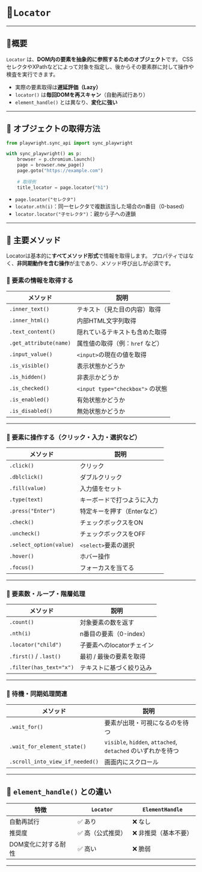 # 📢`Locator`

---

## 📍概要

`Locator` は、**DOM内の要素を抽象的に参照するためのオブジェクト**です。
CSSセレクタやXPathなどによって対象を指定し、後からその要素群に対して操作や検査を実行できます。

* 実際の要素取得は**遅延評価（Lazy）**
* `locator()` は**毎回DOMを再スキャン**（自動再試行あり）
* `element_handle()` とは異なり、**変化に強い**

---

## 📍 オブジェクトの取得方法

```python
from playwright.sync_api import sync_playwright

with sync_playwright() as p:
    browser = p.chromium.launch()
    page = browser.new_page()
    page.goto("https://example.com")
    
    # 取得例
    title_locator = page.locator("h1")
```

* `page.locator("セレクタ")`
* `locator.nth(i)`：同一セレクタで複数該当した場合のn番目（0-based）
* `locator.locator("子セレクタ")`：親から子への連鎖

---

## 📍 主要メソッド

Locatorは基本的に**すべてメソッド形式**で情報を取得します。
プロパティではなく、**非同期動作を含む操作**が主であり、メソッド呼び出しが必須です。

### 📄 要素の情報を取得する

| メソッド                   | 説明                            |
| ---------------------- | ----------------------------- |
| `.inner_text()`        | テキスト（見た目の内容）取得                |
| `.inner_html()`        | 内部HTML文字列取得                   |
| `.text_content()`      | 隠れているテキストも含めた取得               |
| `.get_attribute(name)` | 属性値の取得（例：`href` など）           |
| `.input_value()`       | `<input>`の現在の値を取得             |
| `.is_visible()`        | 表示状態かどうか                      |
| `.is_hidden()`         | 非表示かどうか                       |
| `.is_checked()`        | `<input type="checkbox">` の状態 |
| `.is_enabled()`        | 有効状態かどうか                      |
| `.is_disabled()`       | 無効状態かどうか                      |

---

### 📄 要素に操作する（クリック・入力・選択など）

| メソッド                    | 説明               |
| ----------------------- | ---------------- |
| `.click()`              | クリック             |
| `.dblclick()`           | ダブルクリック          |
| `.fill(value)`          | 入力値をセット          |
| `.type(text)`           | キーボードで打つように入力    |
| `.press("Enter")`       | 特定キーを押す（Enterなど） |
| `.check()`              | チェックボックスをON      |
| `.uncheck()`            | チェックボックスをOFF     |
| `.select_option(value)` | `<select>`要素の選択  |
| `.hover()`              | ホバー操作            |
| `.focus()`              | フォーカスを当てる        |

---

### 📄 要素数・ループ・階層処理

| メソッド                    | 説明               |
| ----------------------- | ---------------- |
| `.count()`              | 対象要素の数を返す        |
| `.nth(i)`               | n番目の要素（0-index）  |
| `.locator("child")`     | 子要素へのlocatorチェイン |
| `.first()` / `.last()`  | 最初 / 最後の要素を取得    |
| `.filter(has_text="x")` | テキストに基づく絞り込み     |

---

### 📄 待機・同期処理関連

| メソッド                            | 説明                                                   |
| ------------------------------- | ---------------------------------------------------- |
| `.wait_for()`                   | 要素が出現・可視になるのを待つ                                      |
| `.wait_for_element_state()`     | `visible`, `hidden`, `attached`, `detached` のいずれかを待つ |
| `.scroll_into_view_if_needed()` | 画面内にスクロール                                            |

---

## 📍 `element_handle()` との違い

| 特徴          | `Locator` | `ElementHandle` |
| ----------- | --------- | --------------- |
| 自動再試行       | ✅ あり      | ❌ なし            |
| 推奨度         | ✅ 高（公式推奨） | ❌ 非推奨（基本不要）     |
| DOM変化に対する耐性 | ✅ 高い      | ❌ 脆弱            |

---


